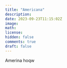 ```yaml
---
title: "Americana"
description: 
date: 2023-09-23T11:15:02Z
image: 
math: 
license: 
hidden: false
comments: true
draft: false
---
```


Amerina hoqw